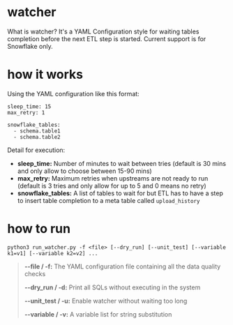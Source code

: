 # watcher
What is watcher?
It's a YAML Configuration style for waiting tables completion before the next ETL step is started.  Current support is for Snowflake only.

# how it works
Using the YAML configuration like this format:
```
sleep_time: 15
max_retry: 1

snowflake_tables:
  - schema.table1
  - schema.table2
```
Detail for execution:
- **sleep_time:** Number of minutes to wait between tries (default is 30 mins and only allow to choose between 15-90 mins)
- **max_retry:** Maximum retries when upstreams are not ready to run (default is 3 tries and only allow for up to 5 and 0 means no retry)
- **snowflake_tables:** A list of tables to wait for but ETL has to have a step to insert table completion to a meta table called `upload_history`

# how to run
```
python3 run_watcher.py -f <file> [--dry_run] [--unit_test] [--variable k1=v1] [--variable k2=v2] ...
```

> **--file / -f:**	The YAML configuration file containing all the data quality checks
> 
> **--dry_run / -d:**	Print all SQLs without executing in the system
> 
> **--unit_test / -u:**	Enable watcher without waiting too long
> 
> **--variable / -v:**	A variable list for string substitution
